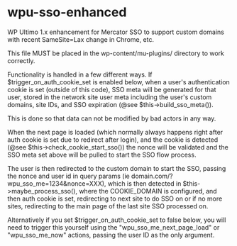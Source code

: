 # wpu-sso-enhanced
WP Ultimo 1.x enhancement for Mercator SSO to support custom domains with recent SameSite=Lax change in Chrome, etc.

This file MUST be placed in the wp-content/mu-plugins/ directory to work correctly.

Functionality is handled in a few different ways.  If $trigger_on_auth_cookie_set is enabled below, when a user's authentication cookie is set (outside of this code), SSO meta will be generated for that user, stored in the network site user meta including the user's custom domains, site IDs, and SSO expiration (@see $this->build_sso_meta()).

This is done so that data can not be modified by bad actors in any way.

 When the next page is loaded (which normally always happens right after auth cookie is set due to redirect after login), and the cookie is detected (@see $this->check_cookie_start_sso()) the nonce will be validated and the SSO meta set above will be pulled to start the SSO flow process.
 
The user is then redirected to the custom domain to start the SSO, passing the nonce and user id in query params (ie domain.com/?wpu_sso_me=1234&nonce=XXX), which is then detected in $this->maybe_process_sso(), where the COOKIE_DOMAIN is configured, and then auth cookie is set, redirecting to next site to do SSO on or if no more sites, redirecting to the main page of the last site SSO processed on.
 
 Alternatively if you set $trigger_on_auth_cookie_set to false below, you will need to trigger this yourself using the "wpu_sso_me_next_page_load" or "wpu_sso_me_now" actions, passing the user ID as the only argument.
